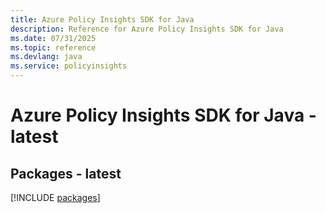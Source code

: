 ```yaml
---
title: Azure Policy Insights SDK for Java
description: Reference for Azure Policy Insights SDK for Java
ms.date: 07/31/2025
ms.topic: reference
ms.devlang: java
ms.service: policyinsights
---
```

# Azure Policy Insights SDK for Java - latest
## Packages - latest
[!INCLUDE [packages](policy-insights-index.md)]